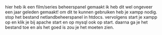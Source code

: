 hier heb ik een film/series beheerspanel gemaakt ik heb dit wel ongeveer een jaar geleden gemaakt!
om dit te kunnen gebruiken heb je xampp nodig.
stop het bestand netlandbeheerspanel in htdocs.
vervolgens start je xampp op en klik je bij apache start en op mysql ook op start.
daarna ga je het bestand toe en als het goed is zou je het moeten zien.
